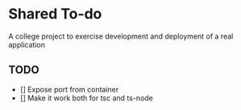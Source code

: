 # Shared To-do
A college project to exercise development and deployment of a real application


## TODO 
- [] Expose port from container 
- [] Make it work both for tsc and ts-node